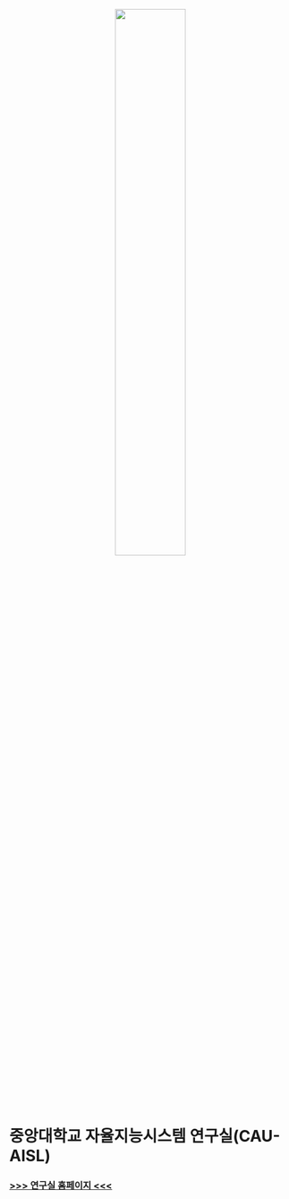 <p align="center">
  <img src="https://github.com/CAU-AISL/.github/assets/60354633/6ba0d7a6-1cf1-493a-8d77-976c483e1431" width="50%"/>
</p>


# 중앙대학교 자율지능시스템 연구실(CAU-AISL)

### [>>> 연구실 홈페이지 <<<](https://sites.google.com/view/cau-aisl/home)





